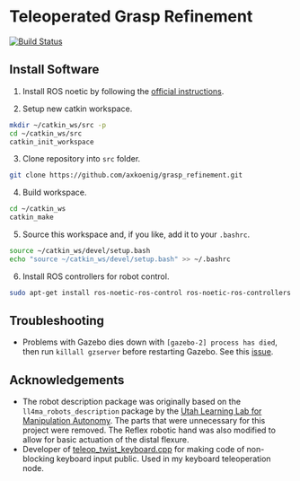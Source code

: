 # Teleoperated Grasp Refinement

[![Build Status](https://travis-ci.com/axkoenig/grasp_refinement.svg?token=KeJradpJgXCJqZfQ8pwB&branch=main)](https://travis-ci.com/axkoenig/grasp_refinement)

## Install Software 

1. Install ROS noetic by following the [official instructions](https://wiki.ros.org/noetic/Installation/Ubuntu).

2. Setup new catkin workspace.

```bash
mkdir ~/catkin_ws/src -p
cd ~/catkin_ws/src
catkin_init_workspace
```

3. Clone repository into ```src``` folder.

```bash
git clone https://github.com/axkoenig/grasp_refinement.git
```

4. Build workspace.

```bash
cd ~/catkin_ws
catkin_make
```

5. Source this workspace and, if you like, add it to your ```.bashrc```.

```bash
source ~/catkin_ws/devel/setup.bash
echo "source ~/catkin_ws/devel/setup.bash" >> ~/.bashrc
```

6. Install ROS controllers for robot control.
```bash
sudo apt-get install ros-noetic-ros-control ros-noetic-ros-controllers
``` 

## Troubleshooting

- Problems with Gazebo dies down with ```[gazebo-2] process has died```, then run ```killall gzserver``` before restarting Gazebo. See this [issue](https://answers.gazebosim.org//question/4153/gazebo-crashes-immediately-using-roslaunch-after-installing-gazebo-ros-packages/).

## Acknowledgements

- The robot description package was originally based on the ```ll4ma_robots_description``` package by the [Utah Learning Lab for Manipulation Autonomy](https://bitbucket.org/robot-learning/ll4ma_robots_description/src/main/). The parts that were unnecessary for this project were removed. The Reflex robotic hand was also modified to allow for basic actuation of the distal flexure.
- Developer of [teleop_twist_keyboard.cpp](https://github.com/methylDragon/teleop_twist_keyboard_cpp/blob/master/src/teleop_twist_keyboard.cpp) for making code of non-blocking keyboard input public. Used in my keyboard teleoperation node. 